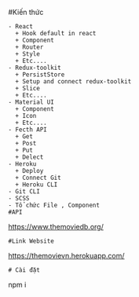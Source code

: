 #Kiến thức
```
- React
  + Hook default in react
  + Component
  + Router
  + Style
  + Etc....
- Redux-toolkit
  + PersistStore
  + Setup and connect redux-toolkit
  + Slice
  + Etc....
- Material UI
  + Component
  + Icon
  + Etc....
- Fecth API
  + Get
  + Post
  + Put
  + Delect
- Heroku 
  + Deploy 
  + Connect Git
  + Heroku CLI
- Git CLI
- SCSS
- Tổ chức File , Component
#API
```
  https://www.themoviedb.org/
```
#Link Website
```
  https://themovievn.herokuapp.com/
```
# Cài đặt 
```
  npm i
```


